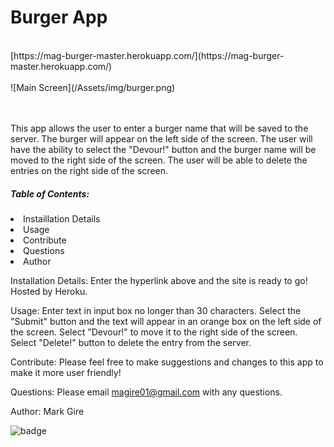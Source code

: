 # Burger App

<br>
[https://mag-burger-master.herokuapp.com/](https://mag-burger-master.herokuapp.com/)
<br>
<br>
![Main Screen](/Assets/img/burger.png)
<br>
<br>
<br>
<p>This app allows the user to enter a burger name that will be saved to the server. The burger will appear on the left side of the screen. The user will have the ability to select the "Devour!" button and the burger name will be moved to the right side of the screen. The user will be able to delete the entries on the right side of the screen.</p>

 <h5>Table of Contents:</h5>
  <li> Instaillation Details </li>
  <li> Usage </li>
  <li> Contribute </li>
  <li> Questions </li>
  <li> Author </li>
 
 Installation Details: 
 Enter the hyperlink above and the site is ready to go! Hosted by Heroku.

 Usage:
 Enter text in input box no longer than 30 characters. Select the "Submit" button and the text will appear in an orange box on the left side of the screen. Select "Devour!" to move it to the right side of the screen. Select "Delete!" button to delete the entry from the server.

 Contribute:
 Please feel free to make suggestions and changes to this app to make it more user friendly!

 Questions:
 Please email magire01@gmail.com with any questions.

 


Author: Mark Gire

 ![badge](https://img.shields.io/badge/license-MG-brightgreen) 
